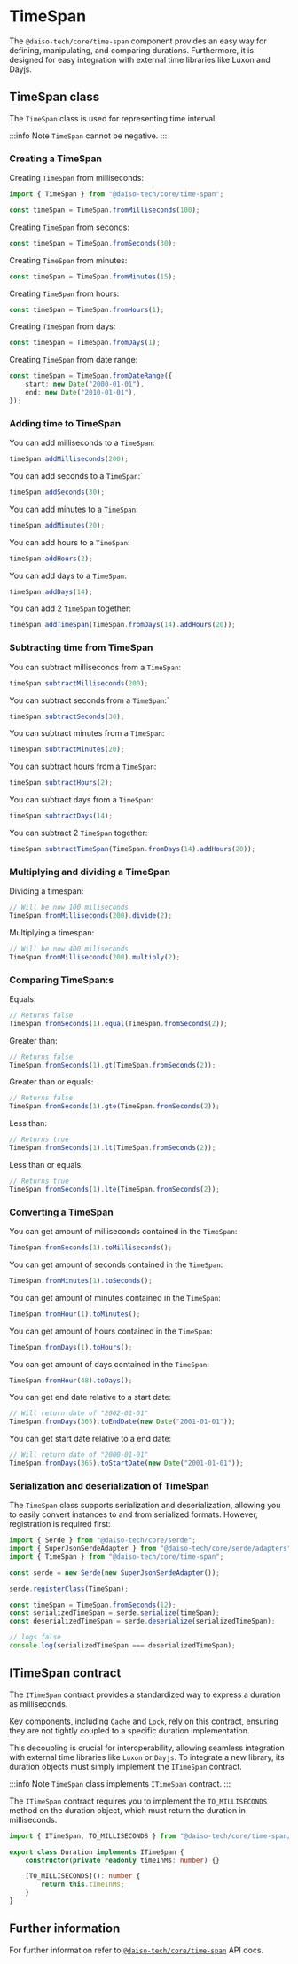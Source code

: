 # TimeSpan

The `@daiso-tech/core/time-span` component provides an easy way for defining, manipulating, and comparing durations. Furthermore, it is designed for easy integration with external time libraries like Luxon and Dayjs.

## TimeSpan class

The `TimeSpan` class is used for representing time interval.

:::info
Note `TimeSpan` cannot be negative.
:::

### Creating a TimeSpan

Creating `TimeSpan` from milliseconds:

```ts
import { TimeSpan } from "@daiso-tech/core/time-span";

const timeSpan = TimeSpan.fromMilliseconds(100);
```

Creating `TimeSpan` from seconds:

```ts
const timeSpan = TimeSpan.fromSeconds(30);
```

Creating `TimeSpan` from minutes:

```ts
const timeSpan = TimeSpan.fromMinutes(15);
```

Creating `TimeSpan` from hours:

```ts
const timeSpan = TimeSpan.fromHours(1);
```

Creating `TimeSpan` from days:

```ts
const timeSpan = TimeSpan.fromDays(1);
```

Creating `TimeSpan` from date range:

```ts
const timeSpan = TimeSpan.fromDateRange({
    start: new Date("2000-01-01"),
    end: new Date("2010-01-01"),
});
```

### Adding time to TimeSpan

You can add milliseconds to a `TimeSpan`:

```ts
timeSpan.addMilliseconds(200);
```

You can add seconds to a `TimeSpan`:`

```ts
timeSpan.addSeconds(30);
```

You can add minutes to a `TimeSpan`:

```ts
timeSpan.addMinutes(20);
```

You can add hours to a `TimeSpan`:

```ts
timeSpan.addHours(2);
```

You can add days to a `TimeSpan`:

```ts
timeSpan.addDays(14);
```

You can add 2 `TimeSpan` together:

```ts
timeSpan.addTimeSpan(TimeSpan.fromDays(14).addHours(20));
```

### Subtracting time from TimeSpan

You can subtract milliseconds from a `TimeSpan`:

```ts
timeSpan.subtractMilliseconds(200);
```

You can subtract seconds from a `TimeSpan`:`

```ts
timeSpan.subtractSeconds(30);
```

You can subtract minutes from a `TimeSpan`:

```ts
timeSpan.subtractMinutes(20);
```

You can subtract hours from a `TimeSpan`:

```ts
timeSpan.subtractHours(2);
```

You can subtract days from a `TimeSpan`:

```ts
timeSpan.subtractDays(14);
```

You can subtract 2 `TimeSpan` together:

```ts
timeSpan.subtractTimeSpan(TimeSpan.fromDays(14).addHours(20));
```

### Multiplying and dividing a TimeSpan

Dividing a timespan:

```ts
// Will be now 100 miliseconds
TimeSpan.fromMilliseconds(200).divide(2);
```

Multiplying a timespan:

```ts
// Will be now 400 miliseconds
TimeSpan.fromMilliseconds(200).multiply(2);
```

### Comparing TimeSpan:s

Equals:

```ts
// Returns false
TimeSpan.fromSeconds(1).equal(TimeSpan.fromSeconds(2));
```

Greater than:

```ts
// Returns false
TimeSpan.fromSeconds(1).gt(TimeSpan.fromSeconds(2));
```

Greater than or equals:

```ts
// Returns false
TimeSpan.fromSeconds(1).gte(TimeSpan.fromSeconds(2));
```

Less than:

```ts
// Returns true
TimeSpan.fromSeconds(1).lt(TimeSpan.fromSeconds(2));
```

Less than or equals:

```ts
// Returns true
TimeSpan.fromSeconds(1).lte(TimeSpan.fromSeconds(2));
```

### Converting a TimeSpan

You can get amount of milliseconds contained in the `TimeSpan`:

```ts
TimeSpan.fromSeconds(1).toMilliseconds();
```

You can get amount of seconds contained in the `TimeSpan`:

```ts
TimeSpan.fromMinutes(1).toSeconds();
```

You can get amount of minutes contained in the `TimeSpan`:

```ts
TimeSpan.fromHour(1).toMinutes();
```

You can get amount of hours contained in the `TimeSpan`:

```ts
TimeSpan.fromDays(1).toHours();
```

You can get amount of days contained in the `TimeSpan`:

```ts
TimeSpan.fromHour(48).toDays();
```

You can get end date relative to a start date:

```ts
// Will return date of "2002-01-01"
TimeSpan.fromDays(365).toEndDate(new Date("2001-01-01"));
```

You can get start date relative to a end date:

```ts
// Will return date of "2000-01-01"
TimeSpan.fromDays(365).toStartDate(new Date("2001-01-01"));
```

### Serialization and deserialization of TimeSpan

The `TimeSpan` class supports serialization and deserialization, allowing you to easily convert instances to and from serialized formats. However, registration is required first:

```ts
import { Serde } from "@daiso-tech/core/serde";
import { SuperJsonSerdeAdapter } from "@daiso-tech/core/serde/adapters";
import { TimeSpan } from "@daiso-tech/core/time-span";

const serde = new Serde(new SuperJsonSerdeAdapter());

serde.registerClass(TimeSpan);

const timeSpan = TimeSpan.fromSeconds(12);
const serializedTimeSpan = serde.serialize(timeSpan);
const deserializedTimeSpan = serde.deserialize(serializedTimeSpan);

// logs false
console.log(serializedTimeSpan === deserializedTimeSpan);
```

## ITimeSpan contract

The `ITimeSpan` contract provides a standardized way to express a duration as milliseconds.

Key components, including `Cache` and `Lock`, rely on this contract, ensuring they are not tightly coupled to a specific duration implementation.

This decoupling is crucial for interoperability, allowing seamless integration with external time libraries like `Luxon` or `Dayjs`.
To integrate a new library, its duration objects must simply implement the `ITimeSpan` contract.

:::info
Note `TimeSpan` class implements `ITimeSpan` contract.
:::

The `ITimeSpan` contract requires you to implement the `TO_MILLISECONDS` method on the duration object, which must return the duration in milliseconds.

```ts
import { ITimeSpan, TO_MILLISECONDS } from "@daiso-tech/core/time-span/contracts";

export class Duration implements ITimeSpan {
    constructor(private readonly timeInMs: number) {}

    [TO_MILLISECONDS](): number {
        return this.timeInMs;
    }
}
```

## Further information

For further information refer to [`@daiso-tech/core/time-span`](https://yousif-khalil-abdulkarim.github.io/daiso-core/modules/TimeSpan.html) API docs.
